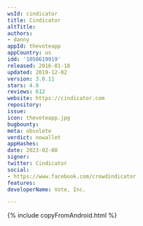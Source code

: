 ```yaml
---
wsId: cindicator
title: Cindicator
altTitle: 
authors:
- danny
appId: thevoteapp
appCountry: us
idd: '1050619919'
released: 2016-01-18
updated: 2019-12-02
version: 3.0.11
stars: 4.8
reviews: 612
website: https://cindicator.com
repository: 
issue: 
icon: thevoteapp.jpg
bugbounty: 
meta: obsolete
verdict: nowallet
appHashes: 
date: 2023-02-08
signer: 
twitter: Cindicator
social:
- https://www.facebook.com/crowdindicator
features: 
developerName: Vote, Inc.

---
```


{% include copyFromAndroid.html %}
